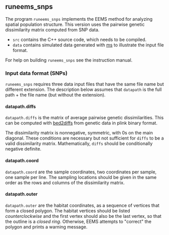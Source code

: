 
## runeems_snps

The program `runeems_snps` implements the EEMS method for analyzing spatial population structure. This version uses the pairwise genetic dissimilarity matrix computed from SNP data.

* `src` contains the C++ source code, which needs to be compiled.
* `data` contains simulated data generated with [ms](http://home.uchicago.edu/rhudson1/source/mksamples.html) to illustrate the input file format.

For help on building `runeems_snps` see the instruction manual.

### Input data format (SNPs)

`runeems_snps` requires three data input files that have the same file name but different extension. The description below assumes that `datapath` is the full path + the file name (but without the extension).

#### datapath.diffs

`datapath.diffs` is the matrix of average pairwise genetic dissimilarities. This can be computed with [bed2diffs](bed2diffs/README.md) from genetic data in plink binary format.

The dissimilarity matrix is nonnegative, symmetric, with 0s on the main diagonal. These conditions are necessary but not sufficient for `diffs` to be a valid dissimilarity matrix. Mathematically, `diffs` should be conditionally negative definite.

#### datapath.coord

`datapath.coord` are the sample coordinates, two coordinates per sample, one sample per line. The sampling locations should be given in the same order as the rows and columns of the dissimilarity matrix.

#### datapath.outer

`datapath.outer` are the habitat coordinates, as a sequence of vertices that form a closed polygon. The habitat vertices should be listed *counterclockwise* and the first vertex should also be the last vertex, so that the outline is a *closed ring*. Otherwise, EEMS attempts to "correct" the polygon and prints a warning message.
